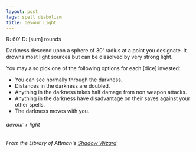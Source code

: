 ```yaml
---
layout: post
tags: spell diabolism
title: Devour Light
---
```

R: 60'  D: [sum] rounds

Darkness descend upon a sphere of 30' radius at a point you designate. It drowns most light sources but can be dissolved by very strong light.

You may also pick one of the following options for each [dice] invested:

- You can see normally through the darkness.
- Distances in the darkness are doubled.
- Anything in the darkness takes half damage from non weapon attacks.
- Anything in the darkness have disadvantage on their saves against your other spells.
- The darkness moves with you.

###### devour + light
###### *From the Library of Attman's [Shadow Wizard](https://attnam.blogspot.com/2018/10/class-shadow-wizard.html)*

